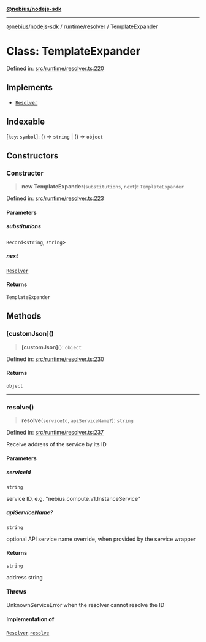 [**@nebius/nodejs-sdk**](../../../README.md)

***

[@nebius/nodejs-sdk](../../../README.md) / [runtime/resolver](../README.md) / TemplateExpander

# Class: TemplateExpander

Defined in: [src/runtime/resolver.ts:220](https://github.com/nebius/nodejs-sdk/blob/a37d220b2851e3bf0d396cb03828d544f584df45/src/runtime/resolver.ts#L220)

## Implements

- [`Resolver`](../interfaces/Resolver.md)

## Indexable

\[`key`: `symbol`\]: () => `string` \| () => `object`

## Constructors

### Constructor

> **new TemplateExpander**(`substitutions`, `next`): `TemplateExpander`

Defined in: [src/runtime/resolver.ts:223](https://github.com/nebius/nodejs-sdk/blob/a37d220b2851e3bf0d396cb03828d544f584df45/src/runtime/resolver.ts#L223)

#### Parameters

##### substitutions

`Record`\<`string`, `string`\>

##### next

[`Resolver`](../interfaces/Resolver.md)

#### Returns

`TemplateExpander`

## Methods

### \[customJson\]()

> **\[customJson\]**(): `object`

Defined in: [src/runtime/resolver.ts:230](https://github.com/nebius/nodejs-sdk/blob/a37d220b2851e3bf0d396cb03828d544f584df45/src/runtime/resolver.ts#L230)

#### Returns

`object`

***

### resolve()

> **resolve**(`serviceId`, `apiServiceName?`): `string`

Defined in: [src/runtime/resolver.ts:237](https://github.com/nebius/nodejs-sdk/blob/a37d220b2851e3bf0d396cb03828d544f584df45/src/runtime/resolver.ts#L237)

Receive address of the service by its ID

#### Parameters

##### serviceId

`string`

service ID, e.g. "nebius.compute.v1.InstanceService"

##### apiServiceName?

`string`

optional API service name override, when provided by the service wrapper

#### Returns

`string`

address string

#### Throws

UnknownServiceError when the resolver cannot resolve the ID

#### Implementation of

[`Resolver`](../interfaces/Resolver.md).[`resolve`](../interfaces/Resolver.md#resolve)
